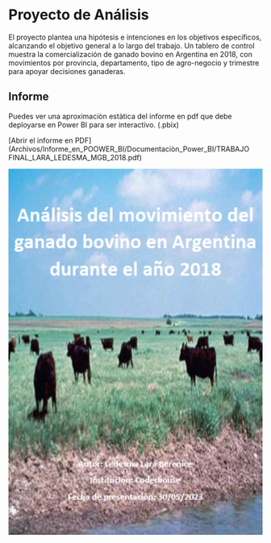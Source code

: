 # Proyecto de Análisis

El proyecto plantea una hipótesis e intenciones en los objetivos específicos, alcanzando el objetivo general a lo largo del trabajo. Un tablero de control muestra la comercialización de ganado bovino en Argentina en 2018, con movimientos por provincia, departamento, tipo de agro-negocio y trimestre para apoyar decisiones ganaderas.

## Informe

Puedes ver una aproximaciòn estàtica del informe en pdf que debe deployarse en Power BI para ser interactivo. (.pbix)

[Abrir el informe en PDF](Archivos/Informe_en_POOWER_BI/Documentaciòn_Power_BI/TRABAJO FINAL_LARA_LEDESMA_MGB_2018.pdf)


<p align="center">
  <img src="./Archivos/IMAGENES/Captura_de_pantalla_2024-11-02_151502.png" alt="Caratula del Proyecto" width="1000">
</p>





